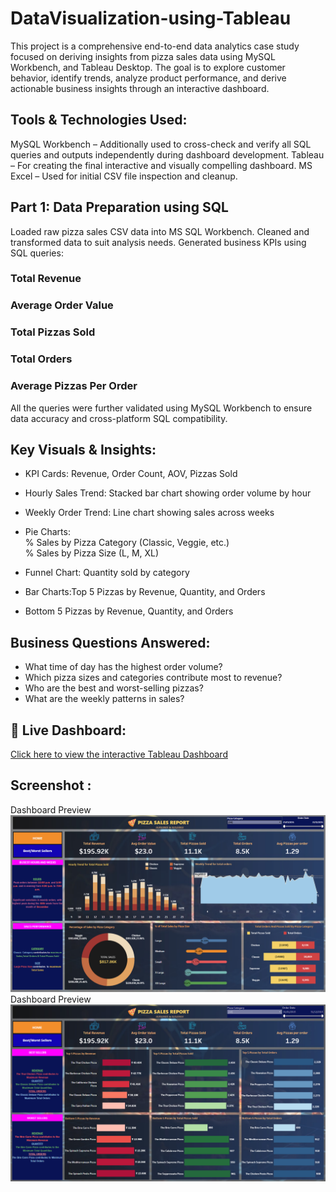 # DataVisualization-using-Tableau
This project is a comprehensive end-to-end data analytics case study focused on deriving insights from pizza sales data using  MySQL Workbench, and Tableau Desktop. The goal is to explore customer behavior, identify trends, analyze product performance, and derive actionable business insights through an interactive dashboard.
## Tools & Technologies Used:

MySQL Workbench – Additionally used to cross-check and verify all SQL queries and outputs independently during dashboard development.
Tableau – For creating the final interactive and visually compelling dashboard.
MS Excel  – Used for initial CSV file inspection and cleanup.
## Part 1: Data Preparation using SQL
Loaded raw pizza sales CSV data into MS SQL Workbench.
Cleaned and transformed data to suit analysis needs.
Generated business KPIs using SQL queries:
### Total Revenue
### Average Order Value
### Total Pizzas Sold
### Total Orders
### Average Pizzas Per Order
All the queries were further validated using MySQL Workbench to ensure data accuracy and cross-platform SQL compatibility.
## Key Visuals & Insights:

- KPI Cards: Revenue, Order Count, AOV, Pizzas Sold <br>
- Hourly Sales Trend: Stacked bar chart showing order volume by hour <br>
- Weekly Order Trend: Line chart showing sales across weeks <br>

- Pie Charts:<br>
% Sales by Pizza Category (Classic, Veggie, etc.)<br>
% Sales by Pizza Size (L, M, XL)<br>

- Funnel Chart: Quantity sold by category<br>

- Bar Charts:Top 5 Pizzas by Revenue, Quantity, and Orders<br>
- Bottom 5 Pizzas by Revenue, Quantity, and Orders<br>
## Business Questions Answered:
- What time of day has the highest order volume?<br>
- Which pizza sizes and categories contribute most to revenue?<br>
- Who are the best and worst-selling pizzas?<br>
- What are the weekly patterns in sales?
## 🔗 Live Dashboard:
[Click here to view the interactive Tableau Dashboard](https://public.tableau.com/app/profile/saptarshi.poddar/viz/PizzaSalesDashboard_17524145528060/HOME?publish=yes)
## Screenshot :
Dashboard Preview ![Dashboard Preview](https://github.com/Saptarshi-Poddar/DataVisualization-using-Tableau/blob/main/PIZZA%20SALES%20DASHBOARD%20(1).png)
Dashboard Preview ![Dashboard Preview](https://github.com/Saptarshi-Poddar/DataVisualization-using-Tableau/blob/main/PIZZA%20SALES%20DASHBOARD%20(2).png)
